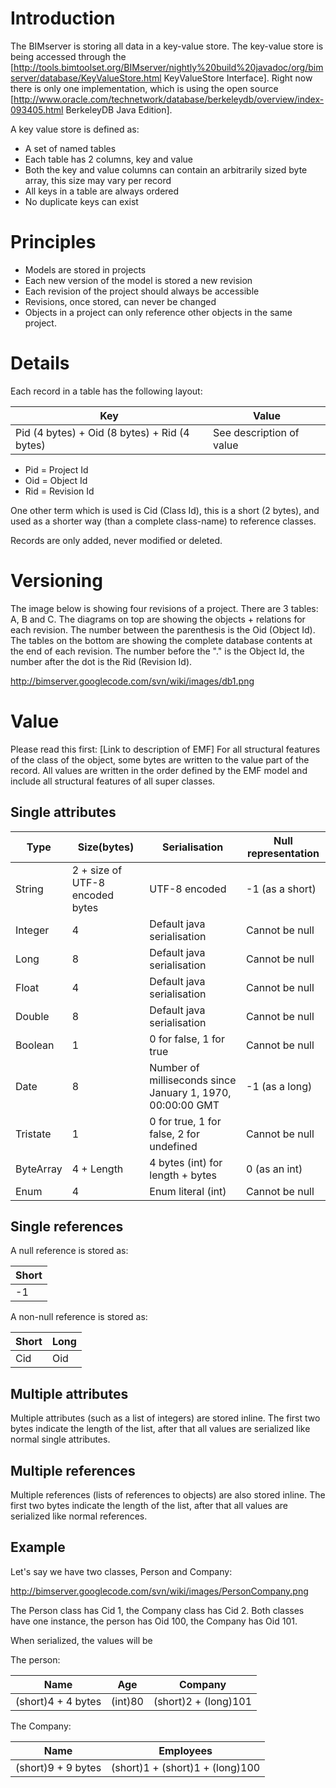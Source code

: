 # Introduction

The BIMserver is storing all data in a key-value store. The key-value store is being accessed through the [http://tools.bimtoolset.org/BIMserver/nightly%20build%20javadoc/org/bimserver/database/KeyValueStore.html KeyValueStore Interface]. Right now there is only one implementation, which is using the open source [http://www.oracle.com/technetwork/database/berkeleydb/overview/index-093405.html BerkeleyDB Java Edition].

A key value store is defined as:
  * A set of named tables
  * Each table has 2 columns, key and value
  * Both the key and value columns can contain an arbitrarily sized byte array, this size may vary per record
  * All keys in a table are always ordered
  * No duplicate keys can exist

# Principles

  * Models are stored in projects
  * Each new version of the model is stored a new revision
  * Each revision of the project should always be accessible
  * Revisions, once stored, can never be changed
  * Objects in a project can only reference other objects in the same project.

# Details

Each record in a table has the following layout:

| Key | Value |
| --- | --- |
| Pid (4 bytes) + Oid (8 bytes) + Rid (4 bytes) | See description of value |

  * Pid = Project Id
  * Oid = Object Id
  * Rid = Revision Id

One other term which is used is Cid (Class Id), this is a short (2 bytes), and used as a shorter way (than a complete class-name) to reference classes.

Records are only added, never modified or deleted.

# Versioning

The image below is showing four revisions of a project. There are 3 tables: A, B and C.
The diagrams on top are showing the objects + relations for each revision. The number between the parenthesis is the Oid (Object Id).
The tables on the bottom are showing the complete database contents at the end of each revision. The number before the "." is the Object Id, the number after the dot is the Rid (Revision Id).

http://bimserver.googlecode.com/svn/wiki/images/db1.png

# Value

Please read this first: [Link to description of EMF]
For all structural features of the class of the object, some bytes are written to the value part of the record. All values are written in the order defined by the EMF model and include all structural features of all super classes.

## Single attributes

| Type | Size(bytes) | Serialisation | Null representation |
| --- | --- | --- | --- |
| String | 2 + size of UTF-8 encoded bytes | UTF-8 encoded | -1 (as a short) |
| Integer | 4 | Default java serialisation | Cannot be null |
| Long | 8 | Default java serialisation | Cannot be null |
| Float |4 | Default java serialisation | Cannot be null |
| Double | 8 | Default java serialisation | Cannot be null |
| Boolean | 1 | 0 for false, 1 for true | Cannot be null |
| Date | 8 | Number of milliseconds since January 1, 1970, 00:00:00 GMT | -1 (as a long) |
| Tristate | 1 | 0 for true, 1 for false, 2 for undefined | Cannot be null |
| ByteArray |4 + Length | 4 bytes (int) for length + bytes | 0 (as an int) |
| Enum | 4 | Enum literal (int) | Cannot be null |

## Single references
A null reference is stored as:

| Short |
| --- |
| -1 |

A non-null reference is stored as:

| Short | Long |
| --- | --- |
| Cid | Oid |

## Multiple attributes
Multiple attributes (such as a list of integers) are stored inline. The first two bytes indicate the length of the list, after that all values are serialized like normal single attributes.

## Multiple references
Multiple references (lists of references to objects) are also stored inline. The first two bytes indicate the length of the list, after that all values are serialized like normal references.

## Example
Let's say we have two classes, Person and Company:

http://bimserver.googlecode.com/svn/wiki/images/PersonCompany.png

The Person class has Cid 1, the Company class has Cid 2.
Both classes have one instance, the person has Oid 100, the Company has Oid 101.

When serialized, the values will be

The person:

| Name | Age | Company |
| --- | --- | --- |
| (short)4 + 4 bytes | (int)80 | (short)2 + (long)101 |

The Company:

| Name | Employees |
| --- | --- |
| (short)9 + 9 bytes | (short)1 + (short)1 + (long)100 |
